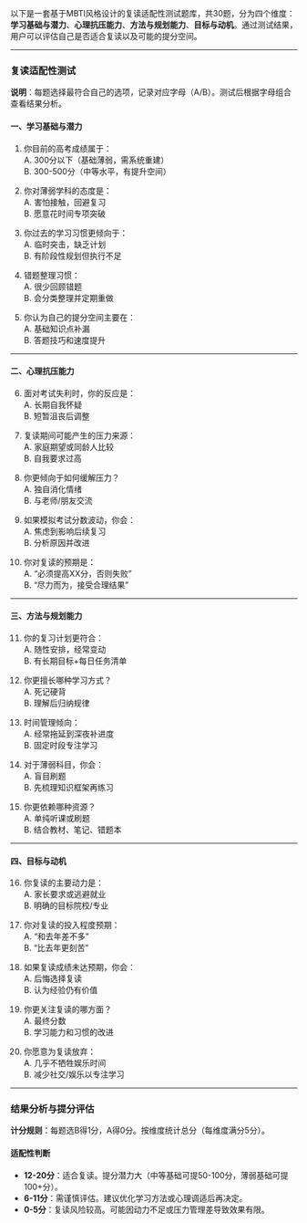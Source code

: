 以下是一套基于MBTI风格设计的复读适配性测试题库，共30题，分为四个维度：**学习基础与潜力**、**心理抗压能力**、**方法与规划能力**、**目标与动机**。通过测试结果，用户可以评估自己是否适合复读以及可能的提分空间。

---

### **复读适配性测试**
**说明**：每题选择最符合自己的选项，记录对应字母（A/B）。测试后根据字母组合查看结果分析。

#### **一、学习基础与潜力**  
1. 你目前的高考成绩属于：  
   A. 300分以下（基础薄弱，需系统重建）  
   B. 300-500分（中等水平，有提升空间）  

2. 你对薄弱学科的态度是：  
   A. 害怕接触，回避复习  
   B. 愿意花时间专项突破  

3. 你过去的学习习惯更倾向于：  
   A. 临时突击，缺乏计划  
   B. 有阶段性规划但执行不足  

4. 错题整理习惯：  
   A. 很少回顾错题  
   B. 会分类整理并定期重做  

5. 你认为自己的提分空间主要在：  
   A. 基础知识点补漏  
   B. 答题技巧和速度提升  

---

#### **二、心理抗压能力**  
6. 面对考试失利时，你的反应是：  
   A. 长期自我怀疑  
   B. 短暂沮丧后调整  

7. 复读期间可能产生的压力来源：  
   A. 家庭期望或同龄人比较  
   B. 自我要求过高  

8. 你更倾向于如何缓解压力？  
   A. 独自消化情绪  
   B. 与老师/朋友交流  

9. 如果模拟考试分数波动，你会：  
   A. 焦虑到影响后续复习  
   B. 分析原因并改进  

10. 你对复读的预期是：  
    A. “必须提高XX分，否则失败”  
    B. “尽力而为，接受合理结果”  

---

#### **三、方法与规划能力**  
11. 你的复习计划更符合：  
    A. 随性安排，经常变动  
    B. 有长期目标+每日任务清单  

12. 你更擅长哪种学习方式？  
    A. 死记硬背  
    B. 理解后归纳规律  

13. 时间管理倾向：  
    A. 经常拖延到深夜补进度  
    B. 固定时段专注学习  

14. 对于薄弱科目，你会：  
    A. 盲目刷题  
    B. 先梳理知识框架再练习  

15. 你更依赖哪种资源？  
    A. 单纯听课或刷题  
    B. 结合教材、笔记、错题本  

---

#### **四、目标与动机**  
16. 你复读的主要动力是：  
    A. 家长要求或逃避就业  
    B. 明确的目标院校/专业  

17. 你对复读的投入程度预期：  
    A. “和去年差不多”  
    B. “比去年更刻苦”  

18. 如果复读成绩未达预期，你会：  
    A. 后悔选择复读  
    B. 认为经验仍有价值  

19. 你更关注复读的哪方面？  
    A. 最终分数  
    B. 学习能力和习惯的改进  

20. 你愿意为复读放弃：  
    A. 几乎不牺牲娱乐时间  
    B. 减少社交/娱乐以专注学习  

---

### **结果分析与提分评估**  
**计分规则**：每题选B得1分，A得0分。按维度统计总分（每维度满分5分）。  

#### **适配性判断**  
- **12-20分**：适合复读。提分潜力大（中等基础可提50-100分，薄弱基础可提100+分）。  
- **6-11分**：需谨慎评估。建议优化学习方法或心理调适后再决定。  
- **0-5分**：复读风险较高。可能因动力不足或压力管理差导致效果有限。  
